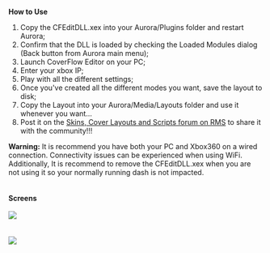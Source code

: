 <b class="ng-scope">How to Use</b><br class="ng-scope">
<ol class="ng-scope">
<li>Copy the CFEditDLL.xex into your Aurora/Plugins folder and restart Aurora;</li>
<li>Confirm that the DLL is loaded by checking the Loaded Modules dialog (Back button from Aurora main menu);</li>
<li>Launch CoverFlow Editor on your PC;</li>
<li>Enter your xbox IP;</li>
<li>Play with all the different settings;</li>
<li>Once you've created all the different modes you want, save the layout to disk;</li>
<li>Copy the Layout into your Aurora/Media/Layouts folder and use it whenever you want...</li>
<li>Post it on the <a href="http://www.realmodscene.com/index.php?/forum/56-skins-coverflow-layouts-and-scripts/">Skins, Cover Layouts and Scripts forum on RMS</a> to share it with the community!!!</li>
</ol>
<span class="phoenix color ng-scope"><b>Warning:</b></span><span class="ng-scope"> It is recommend you have both your PC and Xbox360 on a wired connection. Connectivity issues can be experienced when using WiFi.</span><br class="ng-scope"><span class="ng-scope">
Additionally, It is recommend to remove the CFEditDLL.xex when you are not using it so your normally running dash is not impacted.</span><br class="ng-scope">
<br class="ng-scope">
<br class="ng-scope">
<b class="ng-scope">Screens</b><br class="ng-scope">
<br class="ng-scope">
<a href="images/cfe.001.jpg" target="_blank" class="ng-scope"><img src="../../Docs/images/cfe.001.jpg" style="display:block; margin:0 auto"></a><br class="ng-scope">
<br class="ng-scope">
<a href="images/cfe.002.jpg" target="_blank" class="ng-scope"><img src="../../Docs/images/cfe.002.jpg" style="display:block; margin:0 auto"></a>
